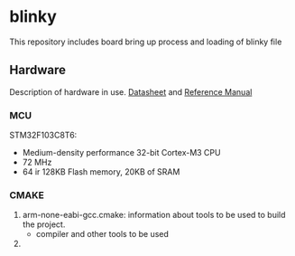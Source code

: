 # blinky

This repository includes board bring up process and loading of blinky file

## Hardware
Description of hardware in use. [Datasheet](Docs/Datasheet.pdf) and [Reference Manual](Doc/Reference-Manual.pdf)
### MCU
STM32F103C8T6: 

- Medium-density performance 32-bit Cortex-M3 CPU
- 72 MHz
- 64 ir 128KB Flash memory, 20KB of SRAM

### CMAKE

1. arm-none-eabi-gcc.cmake: information about tools to be used to build the project.
   - compiler and other tools to be used
2. 